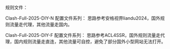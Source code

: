 规则文件：

Clash-Full-2025-DIY-N 配置文件系列：
思路参考安格视界liandu2024，国外规则流量走代理，其他流量走国内。

Clash-Full-2025-DIY-F 配置文件系列：
思路参考ACL4SSR，国外规则流量走代理，国内规则流量走直连，其他流量可自控，避免了部分国外小型网站无法打开。
